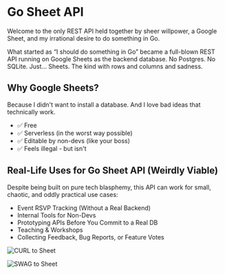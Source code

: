 # Go Sheet API

Welcome to the only REST API held together by sheer willpower, a Google Sheet, and my irrational desire to do something in Go.

What started as “I should do something in Go” became a full-blown REST API running on Google Sheets as the backend database. No Postgres. No SQLite. Just... Sheets. The kind with rows and columns and sadness.

## Why Google Sheets?
Because I didn't want to install a database. And I love bad ideas that technically work.

- ✅ Free
- ✅ Serverless (in the worst way possible)
- ✅ Editable by non-devs (like your boss)
- ✅ Feels illegal - but isn't

## Real-Life Uses for Go Sheet API (Weirdly Viable)
Despite being built on pure tech blasphemy, this API can work for small, chaotic, and oddly practical use cases:

- Event RSVP Tracking (Without a Real Backend)
- Internal Tools for Non-Devs
- Prototyping APIs Before You Commit to a Real DB
- Teaching & Workshops
- Collecting Feedback, Bug Reports, or Feature Votes

![CURL to Sheet](https://github.com/user-attachments/assets/f89b5d12-dc9f-4a8c-98c5-a4502afe9f9d)

![SWAG to Sheet](https://github.com/user-attachments/assets/d7e325f6-b8a1-4ad2-b90f-02d08ea2c9af)


